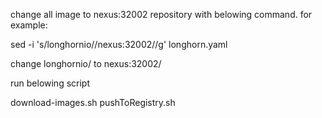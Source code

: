 change all image to nexus:32002 repository with belowing command. for example:

sed -i 's/longhornio\//nexus:32002\//g' longhorn.yaml

change longhornio/ to nexus:32002/



run belowing script

download-images.sh
pushToRegistry.sh
